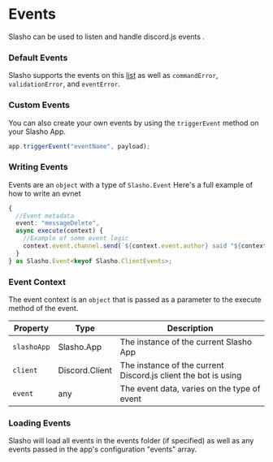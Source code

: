 # Events
Slasho can be used to listen and handle discord.js events .

### Default Events
Slasho supports the events on this [list](https://discord-ts.js.org/docs/general/events/) as well as `commandError`, `validationError`, and `eventError`.

### Custom Events
You can also create your own events by using the ``triggerEvent`` method on your Slasho App.
```ts
app.triggerEvent("eventName", payload);
```

### Writing Events
Events are an ``object`` with a type of ``Slasho.Event``
Here's a full example of how to write an evnet
```ts
{
  //Event metadata
  event: "messageDelete",
  async execute(context) {
    //Example of some event logic
    context.event.channel.send(`${context.event.author} said "${context.event}" but then deleted it`)
  }
} as Slasho.Event<keyof Slasho.ClientEvents>;
```

### Event Context
The event context is an ``object`` that is passed as a parameter to the execute method of the event.

| Property| Type | Description |
|---------|------|-------------|
|``slashoApp``|Slasho.App| The instance of the current Slasho App|
|``client``|Discord.Client| The instance of the current Discord.js client the bot is using|
|``event``|any| The event data, varies on the type of event|

### Loading Events
Slasho will load all events in the events folder (if specified) as well as any events passed in the app's configuration "events" array.